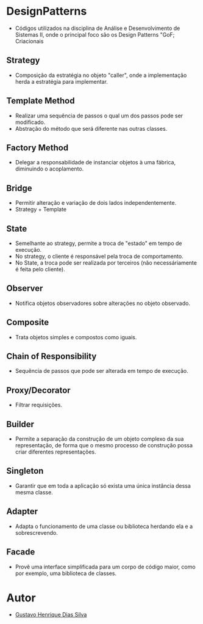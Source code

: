 # DesignPatterns

* Códigos utilizados na disciplina de Análise e Desenvolvimento de Sistemas II, onde o principal foco são os Design Patterns "GoF;
Criacionais

## Strategy
* Composição da estratégia no objeto "caller", onde a implementação herda a estratégia para implementar.

## Template Method
* Realizar uma sequência de passos o qual um dos passos pode ser modificado.
* Abstração do método que será diferente nas outras classes.

## Factory Method
* Delegar a responsabilidade de instanciar objetos à uma fábrica, diminuindo o acoplamento.

## Bridge
* Permitir alteração e variação de dois lados independentemente.
* Strategy + Template

## State
* Semelhante ao strategy, permite a troca de "estado" em tempo de execução.
* No strategy, o cliente é responsável pela troca de comportamento.
* No State, a troca pode ser realizada por terceiros (não necessáriamente é feita pelo cliente).

## Observer
* Notifica objetos observadores sobre alterações no objeto observado.

## Composite
* Trata objetos simples e compostos como iguais.

## Chain of Responsibility
* Sequência de passos que pode ser alterada em tempo de execução.

## Proxy/Decorator
* Filtrar requisições.
  
## Builder
* Permite a separação da construção de um objeto complexo da sua representação, de forma que o mesmo processo de construção possa criar diferentes representações.

## Singleton
* Garantir que em toda a aplicação só exista uma única instância dessa mesma classe.

## Adapter
* Adapta o funcionamento de uma classe ou biblioteca herdando ela e a sobrescrevendo.

## Facade
* Provê uma interface simplificada para um corpo de código maior, como por exemplo, uma biblioteca de classes.

# Autor
*  [Gustavo Henrique Dias Silva](https://github.com/GustavoDiias)
